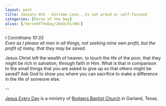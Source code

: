```yaml
---
layout: post
title: January 6th - Extreme Love...Is not proud or self-focused
categories: [Verse of the Day]
alias: [/VerseOfTheDay/2010/01/06/]
---
```


_I Corinthians 10:33  
Even as I please all men in all things, not seeking mine own profit,
but the profit of many, that they may be saved._

Jesus Christ left the wealth of heaven, to touch the life of the
poor, that they might be rich in salvation, through faith in Him.
What is that in comparison to the small things that you are asked to
give up so that others might be saved? Ask God to show you where you
can sacrifice to make a difference in the life of someone else.

 --

<a href=http://jesuseveryday.net>Jesus Every Day</a> is a ministry of <a href=http://rodgersbaptist.net>Rodgers Baptist Church</a> in Garland, Texas.
